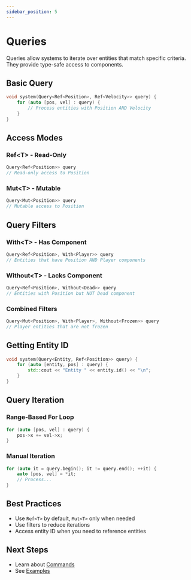 ```yaml
---
sidebar_position: 5
---
```


# Queries

Queries allow systems to iterate over entities that match specific criteria. They provide type-safe access to components.

## Basic Query

```cpp
void system(Query<Ref<Position>, Ref<Velocity>> query) {
    for (auto [pos, vel] : query) {
        // Process entities with Position AND Velocity
    }
}
```

## Access Modes

### Ref\<T\> - Read-Only

```cpp
Query<Ref<Position>> query
// Read-only access to Position
```

### Mut\<T\> - Mutable

```cpp
Query<Mut<Position>> query
// Mutable access to Position
```

## Query Filters

### With\<T\> - Has Component

```cpp
Query<Ref<Position>, With<Player>> query
// Entities that have Position AND Player components
```

### Without\<T\> - Lacks Component

```cpp
Query<Ref<Position>, Without<Dead>> query
// Entities with Position but NOT Dead component
```

### Combined Filters

```cpp
Query<Mut<Position>, With<Player>, Without<Frozen>> query
// Player entities that are not frozen
```

## Getting Entity ID

```cpp
void system(Query<Entity, Ref<Position>> query) {
    for (auto [entity, pos] : query) {
        std::cout << "Entity " << entity.id() << "\n";
    }
}
```

## Query Iteration

### Range-Based For Loop

```cpp
for (auto [pos, vel] : query) {
    pos->x += vel->x;
}
```

### Manual Iteration

```cpp
for (auto it = query.begin(); it != query.end(); ++it) {
    auto [pos, vel] = *it;
    // Process...
}
```

## Best Practices

- Use `Ref<T>` by default, `Mut<T>` only when needed
- Use filters to reduce iterations
- Access entity ID when you need to reference entities

## Next Steps

- Learn about [Commands](./commands.md)
- See [Examples](../examples/index.md)
